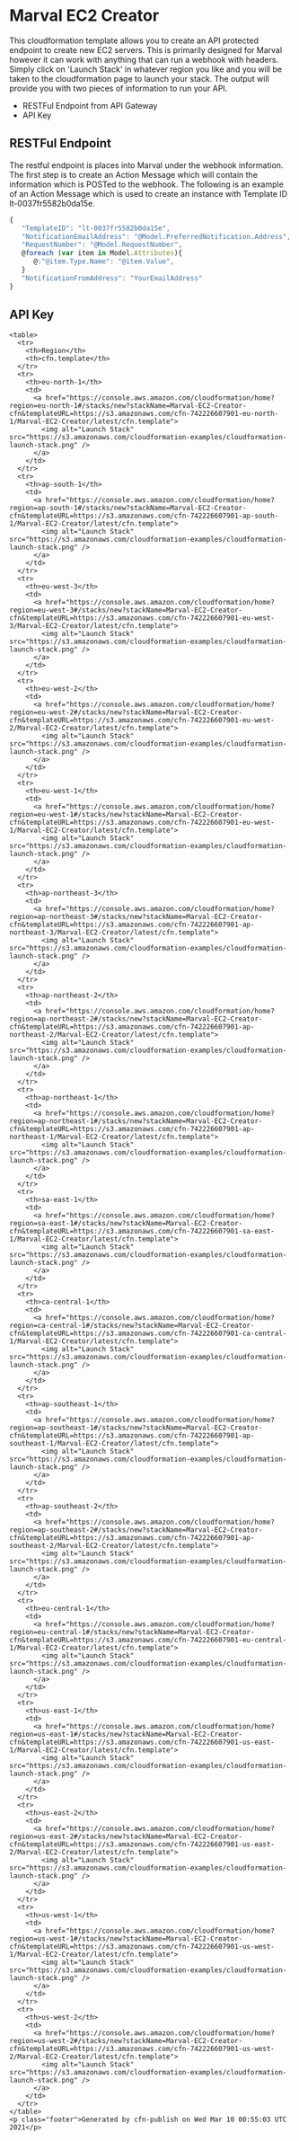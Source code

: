 # Marval EC2 Creator


<!DOCTYPE html>
<html lang="en">
  <head>
   
  </head>
  <body>

<p>This cloudformation template allows you to create an API protected endpoint to create new EC2 servers.
This is primarily designed for Marval however it can work with anything that can run a webhook with headers.
Simply click on 'Launch Stack' in whatever region you like and you will be taken to the cloudformation page to launch your stack.
The output will provide you with two pieces of information to run your API.</p>
<ul>
<li>RESTFul Endpoint from API Gateway</li>
<li>API Key</li>
</ul>
<h2>RESTFul Endpoint</h2>

<p>The restful endpoint is places into Marval under the webhook information. The first step is to create an Action Message which will contain the information which is POSTed to the webhook. The following is an example of an Action Message which is used to create an instance with Template ID lt-0037fr5582b0da15e.</p>


```javascript
{
   "TemplateID": "lt-0037fr5582b0da15e",
   "NotificationEmailAddress": "@Model.PreferredNotification.Address",
   "RequestNumber": "@Model.RequestNumber",
   @foreach (var item in Model.Attributes){	
      @:"@item.Type.Name": "@item.Value",
   }
   "NotificationFromAddress": "YourEmailAddress"
}
```



<h2>API Key</h2>

    <table>
      <tr>
        <th>Region</th>
        <th>cfn.template</th>
      </tr>
      <tr>
        <th>eu-north-1</th>
        <td>
          <a href="https://console.aws.amazon.com/cloudformation/home?region=eu-north-1#/stacks/new?stackName=Marval-EC2-Creator-cfn&templateURL=https://s3.amazonaws.com/cfn-742226607901-eu-north-1/Marval-EC2-Creator/latest/cfn.template">
            <img alt="Launch Stack" src="https://s3.amazonaws.com/cloudformation-examples/cloudformation-launch-stack.png" />
          </a>
        </td>
      </tr>
      <tr>
        <th>ap-south-1</th>
        <td>
          <a href="https://console.aws.amazon.com/cloudformation/home?region=ap-south-1#/stacks/new?stackName=Marval-EC2-Creator-cfn&templateURL=https://s3.amazonaws.com/cfn-742226607901-ap-south-1/Marval-EC2-Creator/latest/cfn.template">
            <img alt="Launch Stack" src="https://s3.amazonaws.com/cloudformation-examples/cloudformation-launch-stack.png" />
          </a>
        </td>
      </tr>
      <tr>
        <th>eu-west-3</th>
        <td>
          <a href="https://console.aws.amazon.com/cloudformation/home?region=eu-west-3#/stacks/new?stackName=Marval-EC2-Creator-cfn&templateURL=https://s3.amazonaws.com/cfn-742226607901-eu-west-3/Marval-EC2-Creator/latest/cfn.template">
            <img alt="Launch Stack" src="https://s3.amazonaws.com/cloudformation-examples/cloudformation-launch-stack.png" />
          </a>
        </td>
      </tr>
      <tr>
        <th>eu-west-2</th>
        <td>
          <a href="https://console.aws.amazon.com/cloudformation/home?region=eu-west-2#/stacks/new?stackName=Marval-EC2-Creator-cfn&templateURL=https://s3.amazonaws.com/cfn-742226607901-eu-west-2/Marval-EC2-Creator/latest/cfn.template">
            <img alt="Launch Stack" src="https://s3.amazonaws.com/cloudformation-examples/cloudformation-launch-stack.png" />
          </a>
        </td>
      </tr>
      <tr>
        <th>eu-west-1</th>
        <td>
          <a href="https://console.aws.amazon.com/cloudformation/home?region=eu-west-1#/stacks/new?stackName=Marval-EC2-Creator-cfn&templateURL=https://s3.amazonaws.com/cfn-742226607901-eu-west-1/Marval-EC2-Creator/latest/cfn.template">
            <img alt="Launch Stack" src="https://s3.amazonaws.com/cloudformation-examples/cloudformation-launch-stack.png" />
          </a>
        </td>
      </tr>
      <tr>
        <th>ap-northeast-3</th>
        <td>
          <a href="https://console.aws.amazon.com/cloudformation/home?region=ap-northeast-3#/stacks/new?stackName=Marval-EC2-Creator-cfn&templateURL=https://s3.amazonaws.com/cfn-742226607901-ap-northeast-3/Marval-EC2-Creator/latest/cfn.template">
            <img alt="Launch Stack" src="https://s3.amazonaws.com/cloudformation-examples/cloudformation-launch-stack.png" />
          </a>
        </td>
      </tr>
      <tr>
        <th>ap-northeast-2</th>
        <td>
          <a href="https://console.aws.amazon.com/cloudformation/home?region=ap-northeast-2#/stacks/new?stackName=Marval-EC2-Creator-cfn&templateURL=https://s3.amazonaws.com/cfn-742226607901-ap-northeast-2/Marval-EC2-Creator/latest/cfn.template">
            <img alt="Launch Stack" src="https://s3.amazonaws.com/cloudformation-examples/cloudformation-launch-stack.png" />
          </a>
        </td>
      </tr>
      <tr>
        <th>ap-northeast-1</th>
        <td>
          <a href="https://console.aws.amazon.com/cloudformation/home?region=ap-northeast-1#/stacks/new?stackName=Marval-EC2-Creator-cfn&templateURL=https://s3.amazonaws.com/cfn-742226607901-ap-northeast-1/Marval-EC2-Creator/latest/cfn.template">
            <img alt="Launch Stack" src="https://s3.amazonaws.com/cloudformation-examples/cloudformation-launch-stack.png" />
          </a>
        </td>
      </tr>
      <tr>
        <th>sa-east-1</th>
        <td>
          <a href="https://console.aws.amazon.com/cloudformation/home?region=sa-east-1#/stacks/new?stackName=Marval-EC2-Creator-cfn&templateURL=https://s3.amazonaws.com/cfn-742226607901-sa-east-1/Marval-EC2-Creator/latest/cfn.template">
            <img alt="Launch Stack" src="https://s3.amazonaws.com/cloudformation-examples/cloudformation-launch-stack.png" />
          </a>
        </td>
      </tr>
      <tr>
        <th>ca-central-1</th>
        <td>
          <a href="https://console.aws.amazon.com/cloudformation/home?region=ca-central-1#/stacks/new?stackName=Marval-EC2-Creator-cfn&templateURL=https://s3.amazonaws.com/cfn-742226607901-ca-central-1/Marval-EC2-Creator/latest/cfn.template">
            <img alt="Launch Stack" src="https://s3.amazonaws.com/cloudformation-examples/cloudformation-launch-stack.png" />
          </a>
        </td>
      </tr>
      <tr>
        <th>ap-southeast-1</th>
        <td>
          <a href="https://console.aws.amazon.com/cloudformation/home?region=ap-southeast-1#/stacks/new?stackName=Marval-EC2-Creator-cfn&templateURL=https://s3.amazonaws.com/cfn-742226607901-ap-southeast-1/Marval-EC2-Creator/latest/cfn.template">
            <img alt="Launch Stack" src="https://s3.amazonaws.com/cloudformation-examples/cloudformation-launch-stack.png" />
          </a>
        </td>
      </tr>
      <tr>
        <th>ap-southeast-2</th>
        <td>
          <a href="https://console.aws.amazon.com/cloudformation/home?region=ap-southeast-2#/stacks/new?stackName=Marval-EC2-Creator-cfn&templateURL=https://s3.amazonaws.com/cfn-742226607901-ap-southeast-2/Marval-EC2-Creator/latest/cfn.template">
            <img alt="Launch Stack" src="https://s3.amazonaws.com/cloudformation-examples/cloudformation-launch-stack.png" />
          </a>
        </td>
      </tr>
      <tr>
        <th>eu-central-1</th>
        <td>
          <a href="https://console.aws.amazon.com/cloudformation/home?region=eu-central-1#/stacks/new?stackName=Marval-EC2-Creator-cfn&templateURL=https://s3.amazonaws.com/cfn-742226607901-eu-central-1/Marval-EC2-Creator/latest/cfn.template">
            <img alt="Launch Stack" src="https://s3.amazonaws.com/cloudformation-examples/cloudformation-launch-stack.png" />
          </a>
        </td>
      </tr>
      <tr>
        <th>us-east-1</th>
        <td>
          <a href="https://console.aws.amazon.com/cloudformation/home?region=us-east-1#/stacks/new?stackName=Marval-EC2-Creator-cfn&templateURL=https://s3.amazonaws.com/cfn-742226607901-us-east-1/Marval-EC2-Creator/latest/cfn.template">
            <img alt="Launch Stack" src="https://s3.amazonaws.com/cloudformation-examples/cloudformation-launch-stack.png" />
          </a>
        </td>
      </tr>
      <tr>
        <th>us-east-2</th>
        <td>
          <a href="https://console.aws.amazon.com/cloudformation/home?region=us-east-2#/stacks/new?stackName=Marval-EC2-Creator-cfn&templateURL=https://s3.amazonaws.com/cfn-742226607901-us-east-2/Marval-EC2-Creator/latest/cfn.template">
            <img alt="Launch Stack" src="https://s3.amazonaws.com/cloudformation-examples/cloudformation-launch-stack.png" />
          </a>
        </td>
      </tr>
      <tr>
        <th>us-west-1</th>
        <td>
          <a href="https://console.aws.amazon.com/cloudformation/home?region=us-west-1#/stacks/new?stackName=Marval-EC2-Creator-cfn&templateURL=https://s3.amazonaws.com/cfn-742226607901-us-west-1/Marval-EC2-Creator/latest/cfn.template">
            <img alt="Launch Stack" src="https://s3.amazonaws.com/cloudformation-examples/cloudformation-launch-stack.png" />
          </a>
        </td>
      </tr>
      <tr>
        <th>us-west-2</th>
        <td>
          <a href="https://console.aws.amazon.com/cloudformation/home?region=us-west-2#/stacks/new?stackName=Marval-EC2-Creator-cfn&templateURL=https://s3.amazonaws.com/cfn-742226607901-us-west-2/Marval-EC2-Creator/latest/cfn.template">
            <img alt="Launch Stack" src="https://s3.amazonaws.com/cloudformation-examples/cloudformation-launch-stack.png" />
          </a>
        </td>
      </tr>
    </table>
    <p class="footer">Generated by cfn-publish on Wed Mar 10 00:55:03 UTC 2021</p>
  </body>
</html>

